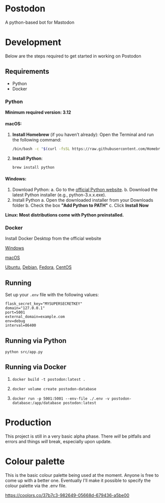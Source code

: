 # Postodon
A python-based bot for Mastodon

# Development

Below are the steps required to get started in working on Postodon

## Requirements

- Python
- Docker

### Python 

**Minimum required version: 3.12**

#### macOS: 

1. **Install Homebrew** (if you haven’t already):
   Open the Terminal and run the following command:
   ```bash
   /bin/bash -c "$(curl -fsSL https://raw.githubusercontent.com/Homebrew/install/HEAD/install.sh)"
2. **Install Python**:
    ```bash
    brew install python
    ```

#### Windows:

1. Download Python:
    a. Go to the [official Python website](https://www.python.org/downloads/windows/).
    b. Download the latest Python installer (e.g., python-3.x.x.exe).
2. Install Python
    a. Open the downloaded installer from your Downloads folder
    b. Check the box **"Add Python to PATH"**
    c. Click **Install Now**


**Linux: Most distributions come with Python preinstalled.**


### Docker

Install Docker Desktop from the official website 

[Windows](https://docs.docker.com/desktop/install/windows-install/)

[macOS](https://docs.docker.com/desktop/install/mac-install/)

[Ubuntu](https://docs.docker.com/engine/install/ubuntu/), [Debian](https://docs.docker.com/engine/install/debian/), [Fedora](https://docs.docker.com/engine/install/fedora/), [CentOS](https://docs.docker.com/engine/install/centos/)

## Running
Set up your `.env` file with the following values:
```
flask_secret_key="MYSUPERSECRETKEY"
domain="127.0.0.1"
port=5001
external_domain=example.com
env=debug
interval=86400
```

## Running via Python

`python src/app.py`

## Running via Docker

1. `docker build -t postodon:latest .`

2. `docker volume create postodon-database`

2. `docker run -p 5001:5001 --env-file ./.env -v postodon-database:/app/database postodon:latest`

# Production

This project is still in a very basic alpha phase. There *will* be pitfalls and errors and things *will* break, especially upon update. 

# Colour palette

This is the basic colour palette being used at the moment. Anyone is free to come up with a better one. Eventually I'll make it possible to specify the colour palette via the .env file.

https://coolors.co/37b7c3-982649-05668d-679436-a5be00

